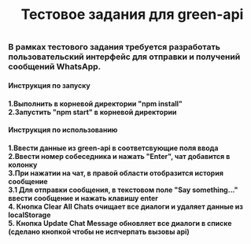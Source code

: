 <h1 align="center"> Тестовое задания для green-api <h1>
<h3>В рамках тестового задания требуется разработать пользовательский интерфейс для
  отправки и получений сообщений WhatsApp. </br>
<h4>Инструкция по запуску<h4>
1.Выполнить в корневой директории "npm install" </br>
2.Запустить "npm start" в корневой директории   </br>
<h4>Инструкция по использованию<h4>
1.Ввести данные из green-api в соответсвующие поля ввода </br>
2.Ввести номер собеседника и нажать "Enter", чат добавится в колонку</br>
3.При нажатии на чат, в правой области отобразится история сообщение</br>
    3.1 Для отправки сообщения, в текстовом поле "Say something..." ввести сообщение и нажать клавишу enter</br>
4. Кнопка Clear All Chats очищает все диалоги и удаляет данные из localStorage</br>
5. Кнопка Update Chat Message обновляет все диалоги в списке (сделано кнопкой чтобы не испчерпать вызовы api)   </br>
 </h3>
